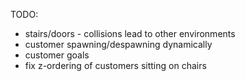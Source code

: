 TODO:
* stairs/doors - collisions lead to other environments
* customer spawning/despawning dynamically
* customer goals
* fix z-ordering of customers sitting on chairs
